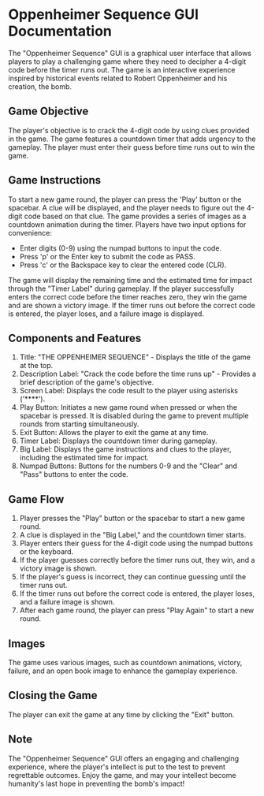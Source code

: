 # Oppenheimer Sequence GUI Documentation

The "Oppenheimer Sequence" GUI is a graphical user interface that allows players to play a challenging game where they need to decipher a 4-digit code before the timer runs out. The game is an interactive experience inspired by historical events related to Robert Oppenheimer and his creation, the bomb.

## Game Objective

The player's objective is to crack the 4-digit code by using clues provided in the game. The game features a countdown timer that adds urgency to the gameplay. The player must enter their guess before time runs out to win the game.

## Game Instructions

To start a new game round, the player can press the 'Play' button or the spacebar. A clue will be displayed, and the player needs to figure out the 4-digit code based on that clue. The game provides a series of images as a countdown animation during the timer. Players have two input options for convenience:

- Enter digits (0-9) using the numpad buttons to input the code.
- Press 'p' or the Enter key to submit the code as PASS.
- Press 'c' or the Backspace key to clear the entered code (CLR).

The game will display the remaining time and the estimated time for impact through the "Timer Label" during gameplay. If the player successfully enters the correct code before the timer reaches zero, they win the game and are shown a victory image. If the timer runs out before the correct code is entered, the player loses, and a failure image is displayed.

## Components and Features

1. Title: "THE OPPENHEIMER SEQUENCE" - Displays the title of the game at the top.
2. Description Label: "Crack the code before the time runs up" - Provides a brief description of the game's objective.
3. Screen Label: Displays the code result to the player using asterisks ('****').
4. Play Button: Initiates a new game round when pressed or when the spacebar is pressed. It is disabled during the game to prevent multiple rounds from starting simultaneously.
5. Exit Button: Allows the player to exit the game at any time.
6. Timer Label: Displays the countdown timer during gameplay.
7. Big Label: Displays the game instructions and clues to the player, including the estimated time for impact.
8. Numpad Buttons: Buttons for the numbers 0-9 and the "Clear" and "Pass" buttons to enter the code.

## Game Flow

1. Player presses the "Play" button or the spacebar to start a new game round.
2. A clue is displayed in the "Big Label," and the countdown timer starts.
3. Player enters their guess for the 4-digit code using the numpad buttons or the keyboard.
4. If the player guesses correctly before the timer runs out, they win, and a victory image is shown.
5. If the player's guess is incorrect, they can continue guessing until the timer runs out.
6. If the timer runs out before the correct code is entered, the player loses, and a failure image is shown.
7. After each game round, the player can press "Play Again" to start a new round.

## Images

The game uses various images, such as countdown animations, victory, failure, and an open book image to enhance the gameplay experience.

## Closing the Game

The player can exit the game at any time by clicking the "Exit" button.

## Note

The "Oppenheimer Sequence" GUI offers an engaging and challenging experience, where the player's intellect is put to the test to prevent regrettable outcomes. Enjoy the game, and may your intellect become humanity's last hope in preventing the bomb's impact!

